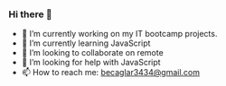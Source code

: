 ### Hi there 👋
- 🔭 I’m currently working on my IT bootcamp projects.
- 🌱 I’m currently learning JavaScript
- 👯 I’m looking to collaborate on remote 
- 🤔 I’m looking for help with JavaScript
- 📫 How to reach me: becaglar3434@gmail.com
<!--
**bengin34/bengin34** is a ✨ _special_ ✨ repository because its `README.md` (this file) appears on your GitHub profile.

Here are some ideas to get you started:


-->
